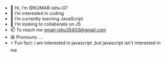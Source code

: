 - 👋 Hi, I’m @KUMAR-ishu-07
- 👀 I’m interested in coding 
- 🌱 I’m currently learning JavaScript
- 💞️ I’m looking to collaborate on JS
- 📫 To reach me gmail-ishu35403@gmail.com
- 😄 Pronouns: ...
- ⚡ Fun fact: i am interested in javascript ,but javascript isn't interested in me 

<!---
KUMAR-ishu-07/KUMAR-ishu-07 is a ✨ special ✨ repository because its `README.md` (this file) appears on your GitHub profile.
You can click the Preview link to take a look at your changes.
--->
